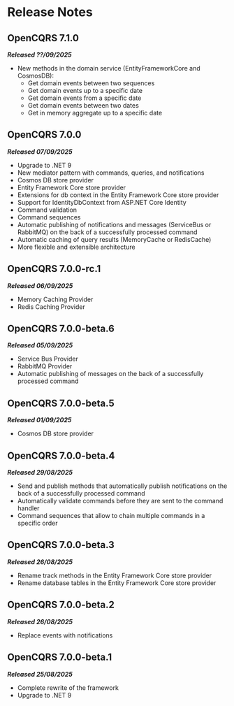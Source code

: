 # Release Notes

## OpenCQRS 7.1.0
_**Released ??/09/2025**_
- New methods in the domain service (EntityFrameworkCore and CosmosDB):
  - Get domain events between two sequences
  - Get domain events up to a specific date
  - Get domain events from a specific date
  - Get domain events between two dates
  - Get in memory aggregate up to a specific date

## OpenCQRS 7.0.0
_**Released 07/09/2025**_
- Upgrade to .NET 9
- New mediator pattern with commands, queries, and notifications
- Cosmos DB store provider
- Entity Framework Core store provider
- Extensions for db context in the Entity Framework Core store provider
- Support for IdentityDbContext from ASP.NET Core Identity
- Command validation
- Command sequences
- Automatic publishing of notifications and messages (ServiceBus or RabbitMQ) on the back of a successfully processed command
- Automatic caching of query results (MemoryCache or RedisCache)
- More flexible and extensible architecture

## OpenCQRS 7.0.0-rc.1
_**Released 06/09/2025**_
- Memory Caching Provider
- Redis Caching Provider

## OpenCQRS 7.0.0-beta.6
_**Released 05/09/2025**_
- Service Bus Provider
- RabbitMQ Provider
- Automatic publishing of messages on the back of a successfully processed command

## OpenCQRS 7.0.0-beta.5
_**Released 01/09/2025**_
- Cosmos DB store provider

## OpenCQRS 7.0.0-beta.4
_**Released 29/08/2025**_
- Send and publish methods that automatically publish notifications on the back of a successfully processed command
- Automatically validate commands before they are sent to the command handler
- Command sequences that allow to chain multiple commands in a specific order

## OpenCQRS 7.0.0-beta.3
_**Released 26/08/2025**_
- Rename track methods in the Entity Framework Core store provider
- Rename database tables in the Entity Framework Core store provider

## OpenCQRS 7.0.0-beta.2
_**Released 26/08/2025**_
- Replace events with notifications

## OpenCQRS 7.0.0-beta.1 
_**Released 25/08/2025**_
- Complete rewrite of the framework
- Upgrade to .NET 9
